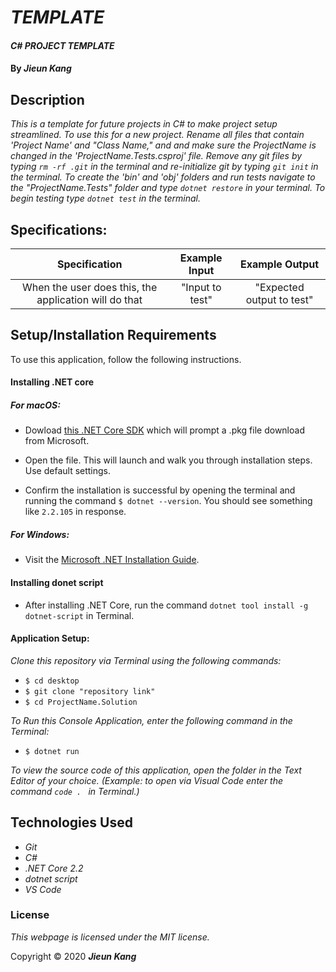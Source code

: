 # _TEMPLATE_

#### _C# PROJECT TEMPLATE_

#### By _**Jieun Kang**_

## Description

_This is a template for future projects in C# to make project setup streamlined. To use this for a new project. Rename all files that contain 'Project Name' and "Class Name," and and make sure the ProjectName is changed in the 'ProjectName.Tests.csproj' file. Remove any git files by typing ``rm -rf .git`` in the terminal and re-initialize git by typing ``git init`` in the terminal. To create the 'bin' and 'obj' folders and run tests navigate to the "ProjectName.Tests" folder and type ``dotnet restore`` in your terminal. To begin testing type ``dotnet test`` in the terminal._

## Specifications:

| Specification | Example Input | Example Output |
| :-------------:|:-------------:|:-------------:|
| When the user does this, the application will do that | "Input to test" | "Expected output to test" |

## Setup/Installation Requirements

To use this application, follow the following instructions. 

#### Installing .NET core

##### For macOS: 

* Dowload [this .NET Core SDK](https://dotnet.microsoft.com/download/thank-you/dotnet-sdk-2.2.106-macos-x64-installer) which will prompt a .pkg file download from Microsoft.

* Open the file. This will launch and walk you through installation steps. Use default settings. 

* Confirm the installation is successful by opening the terminal and running the command ``$ dotnet --version``. You should see something like ``2.2.105`` in response.

##### For Windows: 
* Visit the [Microsoft .NET Installation Guide](https://docs.microsoft.com/en-us/dotnet/framework/install/).

#### Installing donet script

* After installing .NET Core, run the command `` dotnet tool install -g dotnet-script `` in Terminal. 

#### Application Setup:
_Clone this repository via Terminal using the following commands:_
* ``$ cd desktop``
* ``$ git clone "repository link" ``
* ``$ cd ProjectName.Solution``

_To Run this Console Application, enter the following command in the Terminal:_

* ``$ dotnet run``

_To view the source code of this application, open the folder in the Text Editor of your choice. (Example: to open via Visual Code enter the command ``code . `` in Terminal.)_

## Technologies Used
* _Git_
* _C#_
* _.NET Core 2.2_
* _dotnet script_
* _VS Code_

### License

*This webpage is licensed under the MIT license.*

Copyright &copy; 2020 **_Jieun Kang_**
